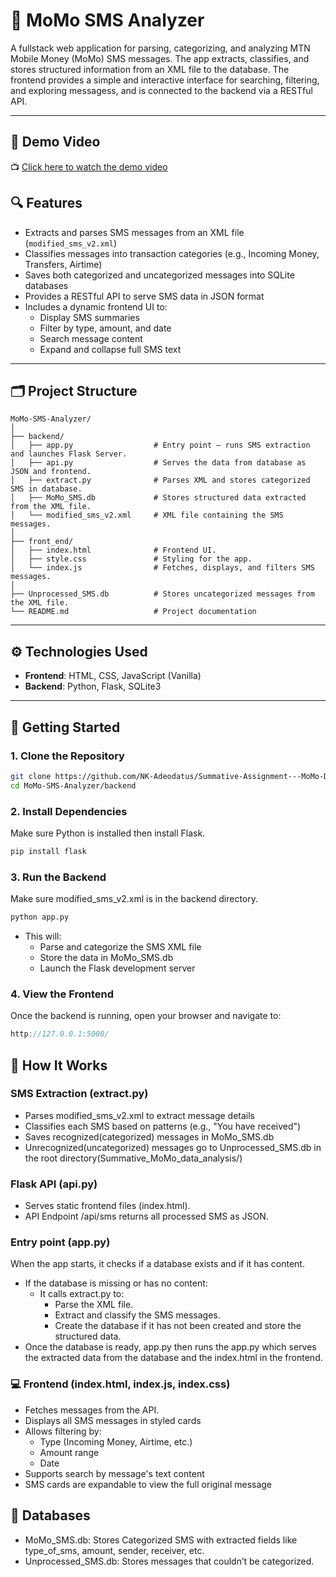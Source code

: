 # 📱 MoMo SMS Analyzer

A fullstack web application for parsing, categorizing, and analyzing MTN Mobile Money (MoMo) SMS messages. The app extracts, classifies, and stores structured information from an XML file to the database. The frontend provides a simple and interactive interface for searching, filtering, and exploring messagess, and is connected to the backend via a RESTful API.

---

## 🎥 Demo Video

📺 [Click here to watch the demo video](https://drive.google.com/file/d/1KuVDoGY9mzj8HxNOxjrpeC9-MWkzHLYa/view?usp=sharing)

## 🔍 Features

- Extracts and parses SMS messages from an XML file (`modified_sms_v2.xml`)
- Classifies messages into transaction categories (e.g., Incoming Money, Transfers, Airtime)
- Saves both categorized and uncategorized messages into SQLite databases
- Provides a RESTful API to serve SMS data in JSON format
- Includes a dynamic frontend UI to:
  - Display SMS summaries
  - Filter by type, amount, and date
  - Search message content
  - Expand and collapse full SMS text

---

## 🗂️ Project Structure

```text
MoMo-SMS-Analyzer/
│
├── backend/
│   ├── app.py                  # Entry point – runs SMS extraction and launches Flask Server.
│   ├── api.py                  # Serves the data from database as JSON and frontend.
│   ├── extract.py              # Parses XML and stores categorized SMS in database.
│   ├── MoMo_SMS.db             # Stores structured data extracted from the XML file.
│   └── modified_sms_v2.xml     # XML file containing the SMS messages.
│
├── front_end/
│   ├── index.html              # Frontend UI.
│   ├── style.css               # Styling for the app.
│   └── index.js                # Fetches, displays, and filters SMS messages.
│
├── Unprocessed_SMS.db          # Stores uncategorized messages from the XML file.
└── README.md                   # Project documentation
```


---

## ⚙️ Technologies Used

- **Frontend**: HTML, CSS, JavaScript (Vanilla)
- **Backend**: Python, Flask, SQLite3

---

## 🚀 Getting Started

### 1. Clone the Repository

```bash
git clone https://github.com/NK-Adeodatus/Summative-Assignment---MoMo-Data-Analysis
cd MoMo-SMS-Analyzer/backend
```
### 2. Install Dependencies
Make sure Python is installed then install Flask.
```bash
pip install flask
```
### 3. Run the Backend
Make sure modified_sms_v2.xml is in the backend directory.
```bash
python app.py
```

- This will:
    - Parse and categorize the SMS XML file
    - Store the data in MoMo_SMS.db
    - Launch the Flask development server

### 4. View the Frontend
Once the backend is running, open your browser and navigate to:
```cpp
http://127.0.0.1:5000/
```

## 🔧 How It Works
### SMS Extraction (extract.py)

- Parses modified_sms_v2.xml to extract message details
- Classifies each SMS based on patterns (e.g., "You have received")
- Saves recognized(categorized) messages in MoMo_SMS.db
- Unrecognized(uncategorized) messages go to Unprocessed_SMS.db in the root directory(Summative_MoMo_data_analysis/)

### Flask API (api.py)

- Serves static frontend files (index.html).
- API Endpoint /api/sms returns all processed SMS as JSON.

### Entry point (app.py)

When the app starts, it checks if a database exists and if it has content.
- If the database is missing or has no content:
    - It calls extract.py to:
        - Parse the XML file.
        - Extract and classify the SMS messages.
        - Create the database if it has not been created and store the structured data.
- Once the database is ready, app.py then runs the app.py which serves the extracted data from the database and the index.html in the frontend.

### 💻 Frontend (index.html, index.js, index.css)

- Fetches messages from the API.
- Displays all SMS messages in styled cards
- Allows filtering by:
    - Type (Incoming Money, Airtime, etc.)
    - Amount range
    - Date
- Supports search by message's text content
- SMS cards are expandable to view the full original message

## 📂 Databases

- MoMo_SMS.db: Stores Categorized SMS with extracted fields like type_of_sms, amount, sender, receiver, etc.
- Unprocessed_SMS.db: Stores messages that couldn’t be categorized.
